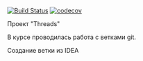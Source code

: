 [![Build Status](https://travis-ci.org/alexanderlebedev1989/job4j_threads.svg?branch=master)](https://travis-ci.org/alexanderlebedev1989/job4j_threads)
[![codecov](https://codecov.io/gh/alexanderlebedev1989/job4j_threads/branch/master/graph/badge.svg)](https://codecov.io/gh/alexanderlebedev1989/job4j_threads)

Проект "Threads"

В курсе проводилась работа с ветками git.

Создание ветки из IDEA